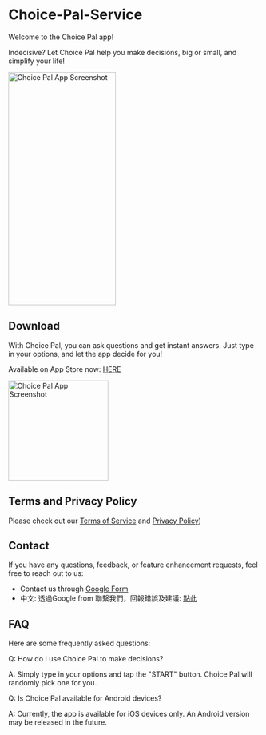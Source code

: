 # Choice-Pal-Service

Welcome to the Choice Pal app!


Indecisive? Let Choice Pal help you make decisions, big or small, and simplify your life!



<img src="https://bemywang.github.io/Choice-Pal-Service/14_pro_max6.png" alt="Choice Pal App Screenshot" style="width: 215px; height: 466px;">

## Download

With Choice Pal, you can ask questions and get instant answers. Just type in your options, and let the app decide for you!


Available on App Store now: [HERE](https://apps.apple.com/app/choice-pal/id6453693487)


<img src="https://is1-ssl.mzstatic.com/image/thumb/Purple116/v4/bf/1d/42/bf1d42b4-b78a-81cc-4048-5b7fcb93eacf/AppIcon-0-1x_U007epad-85-220.png/460x0w.webp" alt="Choice Pal App Screenshot" style="width: 200px; height: 200px;">


## Terms and Privacy Policy

Please check out our [Terms of Service](https://bemywang.github.io/Choice-Pal-Service/terms-of-service.html) and [Privacy Policy](https://bemywang.github.io/Choice-Pal-Service/privacy-policy.html))

## Contact

If you have any questions, feedback, or feature enhancement requests, feel free to reach out to us:

- Contact us through [Google Form](https://docs.google.com/forms/d/e/1FAIpQLSc35U5ur_Vkows8mkYm3FoJXx4n5Z1B6tFBnAzd7R9ZpHkkiA/viewform)
- 中文: 透過Google from 聯繫我們，回報錯誤及建議: [點此](https://docs.google.com/forms/d/e/1FAIpQLSe2uPaMcPeG3xelT0ZFNWrU0wMVzuAH4z-rnPCQGi6nY0PVmw/viewform)

## FAQ

Here are some frequently asked questions:

Q: How do I use Choice Pal to make decisions?

A: Simply type in your options and tap the "START" button. Choice Pal will randomly pick one for you.

Q: Is Choice Pal available for Android devices?

A: Currently, the app is available for iOS devices only. An Android version may be released in the future.
